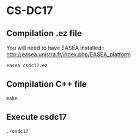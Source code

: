# CS-DC17

## Compilation .ez file
You will need to have EASEA installed : http://easea.unistra.fr/index.php/EASEA_platform <br />
```shell
easea csdc17.ez
```


## Compilation C++ file
```shell
make
```

## Execute csdc17 
```shell
./csdc17
```

